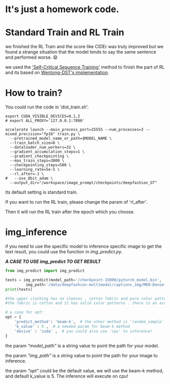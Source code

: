 # It's just a homework code.
# Standard Train and RL Train
   we finished the RL Train and the score like CIDEr was truly improved but we found a strange situation that the model tends to say the same sentence and performed worse. :anguished:
   
   we used the ['Self-Critical Sequence Training'](https://arxiv.org/pdf/1612.00563) method to finish the part of RL and its based on [Wentong-DST's implementation](https://github.com/Wentong-DST/self-critical/tree/master).
# How to train?
You could run the code in 'dist_train.sh'.

```shell
export CUDA_VISIBLE_DEVICES=0,1,2
# export ALL_PROXY='127.0.0.1:7890'

accelerate launch --main_process_port=25555 --num_processes=3 --mixed_precision="fp16" train.py \
  --pretrained_model_name_or_path=$MODEL_NAME \
  --train_batch_size=8 \
  --dataloader_num_workers=32 \
  --gradient_accumulation_steps=1 \
  --gradient_checkpointing \
  --max_train_steps=3000 \
  --checkpointing_steps=500 \
  --learning_rate=5e-5 \
  --rl_after=-1 \
#   --use_8bit_adam \
  --output_dir="/workspace/image_prompt/checkpoints/deepfashion_GT" 
```
Its default setting is standard train. 

If you want to run the RL train, please change the param of 'rl_after'.

Then it will run the RL train after the epoch which you choose.

# img_inference
   if you need to use the specific model to inference specific image to get the text result, you could use the function in *img_predict.py*.

***A CASE TO USE img_predict TO GET RESULT***
```python
from img_predict import img_predict

texts = img_predict(model_path='/checkpoint-15000/pytorch_model.bin',
         img_path='/data/deepfashion-multimodal/captions_img/MEN-Denim-id_00000182-01_7_additional.jpg', opt={})   # texts is a string value of results
print(texts)

#the upper clothing has no sleeves , cotton fabric and pure color patterns . it has a crew neckline . the lower clothing is of long length .
#the fabric is cotton and it has solid color patterns . there is an accessory on her wrist . there is a ring on her finger .

# a case for opt:
opt = {
    'predict_method': 'beam-k',  # the other method is 'random_sample'
    'k_value' : 5 ,  # a needed param for beam-k method
    'device' : 'cuda' ,  # you could also use 'cpu' to inference!
}
```
the param *"model_path"* is a string value to point the path for your model. 

the param *"img_path"* is a string value to point the path for your image to inference. 

the param *"opt"* could be the default value, we will use the beam-k method, and default k_value is 5. The inference will execute on cpu! 
